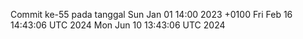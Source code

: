 Commit ke-55 pada tanggal Sun Jan 01 14:00 2023 +0100
Fri Feb 16 14:43:06 UTC 2024
Mon Jun 10 13:43:06 UTC 2024
